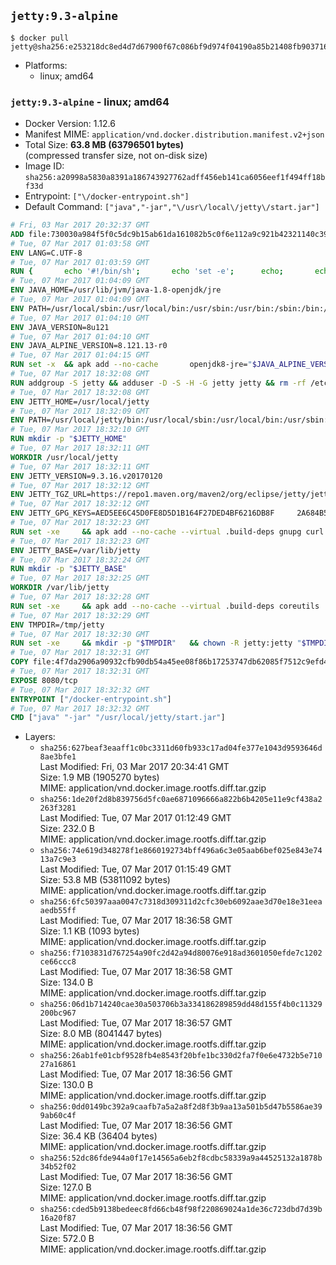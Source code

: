 ## `jetty:9.3-alpine`

```console
$ docker pull jetty@sha256:e253218dc8ed4d7d67900f67c086bf9d974f04190a85b21408fb903716ade43e
```

-	Platforms:
	-	linux; amd64

### `jetty:9.3-alpine` - linux; amd64

-	Docker Version: 1.12.6
-	Manifest MIME: `application/vnd.docker.distribution.manifest.v2+json`
-	Total Size: **63.8 MB (63796501 bytes)**  
	(compressed transfer size, not on-disk size)
-	Image ID: `sha256:a20998a5830a8391a186743927762adff456eb141ca6056eef1f494ff18bf33d`
-	Entrypoint: `["\/docker-entrypoint.sh"]`
-	Default Command: `["java","-jar","\/usr\/local\/jetty\/start.jar"]`

```dockerfile
# Fri, 03 Mar 2017 20:32:37 GMT
ADD file:730030a984f5f0c5dc9b15ab61da161082b5c0f6e112a9c921b42321140c3927 in / 
# Tue, 07 Mar 2017 01:03:58 GMT
ENV LANG=C.UTF-8
# Tue, 07 Mar 2017 01:03:59 GMT
RUN { 		echo '#!/bin/sh'; 		echo 'set -e'; 		echo; 		echo 'dirname "$(dirname "$(readlink -f "$(which javac || which java)")")"'; 	} > /usr/local/bin/docker-java-home 	&& chmod +x /usr/local/bin/docker-java-home
# Tue, 07 Mar 2017 01:04:09 GMT
ENV JAVA_HOME=/usr/lib/jvm/java-1.8-openjdk/jre
# Tue, 07 Mar 2017 01:04:09 GMT
ENV PATH=/usr/local/sbin:/usr/local/bin:/usr/sbin:/usr/bin:/sbin:/bin:/usr/lib/jvm/java-1.8-openjdk/jre/bin:/usr/lib/jvm/java-1.8-openjdk/bin
# Tue, 07 Mar 2017 01:04:10 GMT
ENV JAVA_VERSION=8u121
# Tue, 07 Mar 2017 01:04:10 GMT
ENV JAVA_ALPINE_VERSION=8.121.13-r0
# Tue, 07 Mar 2017 01:04:15 GMT
RUN set -x 	&& apk add --no-cache 		openjdk8-jre="$JAVA_ALPINE_VERSION" 	&& [ "$JAVA_HOME" = "$(docker-java-home)" ]
# Tue, 07 Mar 2017 18:32:08 GMT
RUN addgroup -S jetty && adduser -D -S -H -G jetty jetty && rm -rf /etc/group- /etc/passwd- /etc/shadow-
# Tue, 07 Mar 2017 18:32:08 GMT
ENV JETTY_HOME=/usr/local/jetty
# Tue, 07 Mar 2017 18:32:09 GMT
ENV PATH=/usr/local/jetty/bin:/usr/local/sbin:/usr/local/bin:/usr/sbin:/usr/bin:/sbin:/bin:/usr/lib/jvm/java-1.8-openjdk/jre/bin:/usr/lib/jvm/java-1.8-openjdk/bin
# Tue, 07 Mar 2017 18:32:10 GMT
RUN mkdir -p "$JETTY_HOME"
# Tue, 07 Mar 2017 18:32:11 GMT
WORKDIR /usr/local/jetty
# Tue, 07 Mar 2017 18:32:11 GMT
ENV JETTY_VERSION=9.3.16.v20170120
# Tue, 07 Mar 2017 18:32:12 GMT
ENV JETTY_TGZ_URL=https://repo1.maven.org/maven2/org/eclipse/jetty/jetty-distribution/9.3.16.v20170120/jetty-distribution-9.3.16.v20170120.tar.gz
# Tue, 07 Mar 2017 18:32:12 GMT
ENV JETTY_GPG_KEYS=AED5EE6C45D0FE8D5D1B164F27DED4BF6216DB8F 	2A684B57436A81FA8706B53C61C3351A438A3B7D 	5989BAF76217B843D66BE55B2D0E1FB8FE4B68B4 	B59B67FD7904984367F931800818D9D68FB67BAC 	BFBB21C246D7776836287A48A04E0C74ABB35FEA 	8B096546B1A8F02656B15D3B1677D141BCF3584D
# Tue, 07 Mar 2017 18:32:23 GMT
RUN set -xe 	&& apk add --no-cache --virtual .build-deps gnupg curl 	&& curl -SL "$JETTY_TGZ_URL" -o jetty.tar.gz 	&& curl -SL "$JETTY_TGZ_URL.asc" -o jetty.tar.gz.asc 	&& export GNUPGHOME="$(mktemp -d)" 	&& for key in $JETTY_GPG_KEYS; do 		gpg --keyserver ha.pool.sks-keyservers.net --recv-keys "$key"; done 	&& gpg --batch --verify jetty.tar.gz.asc jetty.tar.gz 	&& rm -r "$GNUPGHOME" 	&& tar -xvzf jetty.tar.gz 	&& mv jetty-distribution-$JETTY_VERSION/* ./ 	&& sed -i '/jetty-logging/d' etc/jetty.conf 	&& rm -fr demo-base javadoc 	&& rm jetty.tar.gz* 	&& rm -fr jetty-distribution-$JETTY_VERSION/ 	&& apk del .build-deps 	&& rm -fr .build-deps 	&& rm -rf /tmp/hsperfdata_root
# Tue, 07 Mar 2017 18:32:23 GMT
ENV JETTY_BASE=/var/lib/jetty
# Tue, 07 Mar 2017 18:32:24 GMT
RUN mkdir -p "$JETTY_BASE"
# Tue, 07 Mar 2017 18:32:25 GMT
WORKDIR /var/lib/jetty
# Tue, 07 Mar 2017 18:32:28 GMT
RUN set -xe 	&& apk add --no-cache --virtual .build-deps coreutils 	&& modules="$(grep -- ^--module= "$JETTY_HOME/start.ini" | cut -d= -f2 | paste -d, -s)" 	&& java -jar "$JETTY_HOME/start.jar" --add-to-startd="$modules,setuid" 	&& chown -R jetty:jetty "$JETTY_BASE" 	&& apk del .build-deps 	&& rm -fr .build-deps 	&& rm -rf /tmp/hsperfdata_root
# Tue, 07 Mar 2017 18:32:29 GMT
ENV TMPDIR=/tmp/jetty
# Tue, 07 Mar 2017 18:32:30 GMT
RUN set -xe 	&& mkdir -p "$TMPDIR" 	&& chown -R jetty:jetty "$TMPDIR"
# Tue, 07 Mar 2017 18:32:31 GMT
COPY file:4f7da2906a90932cfb90db54a45ee08f86b17253747db62085f7512c9efd46ad in / 
# Tue, 07 Mar 2017 18:32:31 GMT
EXPOSE 8080/tcp
# Tue, 07 Mar 2017 18:32:32 GMT
ENTRYPOINT ["/docker-entrypoint.sh"]
# Tue, 07 Mar 2017 18:32:32 GMT
CMD ["java" "-jar" "/usr/local/jetty/start.jar"]
```

-	Layers:
	-	`sha256:627beaf3eaaff1c0bc3311d60fb933c17ad04fe377e1043d9593646d8ae3bfe1`  
		Last Modified: Fri, 03 Mar 2017 20:34:41 GMT  
		Size: 1.9 MB (1905270 bytes)  
		MIME: application/vnd.docker.image.rootfs.diff.tar.gzip
	-	`sha256:1de20f2d8b839756d5fc0ae6871096666a822b6b4205e11e9cf438a2263f3281`  
		Last Modified: Tue, 07 Mar 2017 01:12:49 GMT  
		Size: 232.0 B  
		MIME: application/vnd.docker.image.rootfs.diff.tar.gzip
	-	`sha256:74e619d348278f1e8660192734bff496a6c3e05aab6bef025e843e7413a7c9e3`  
		Last Modified: Tue, 07 Mar 2017 01:15:49 GMT  
		Size: 53.8 MB (53811092 bytes)  
		MIME: application/vnd.docker.image.rootfs.diff.tar.gzip
	-	`sha256:6fc50397aaa0047c7318d309311d2cfc30eb6092aae3d70e18e31eeaaedb55ff`  
		Last Modified: Tue, 07 Mar 2017 18:36:58 GMT  
		Size: 1.1 KB (1093 bytes)  
		MIME: application/vnd.docker.image.rootfs.diff.tar.gzip
	-	`sha256:f7103831d767254a90fc2d42a94d80076e918ad3601050efde7c1202ce66ccc8`  
		Last Modified: Tue, 07 Mar 2017 18:36:58 GMT  
		Size: 134.0 B  
		MIME: application/vnd.docker.image.rootfs.diff.tar.gzip
	-	`sha256:06d1b714240cae30a503706b3a334186289859dd48d155f4b0c11329200bc967`  
		Last Modified: Tue, 07 Mar 2017 18:36:57 GMT  
		Size: 8.0 MB (8041447 bytes)  
		MIME: application/vnd.docker.image.rootfs.diff.tar.gzip
	-	`sha256:26ab1fe01cbf9528fb4e8543f20bfe1bc330d2fa7f0e6e4732b5e71027a16861`  
		Last Modified: Tue, 07 Mar 2017 18:36:56 GMT  
		Size: 130.0 B  
		MIME: application/vnd.docker.image.rootfs.diff.tar.gzip
	-	`sha256:0dd0149bc392a9caafb7a5a2a8f2d8f3b9aa13a501b5d47b5586ae399ab60c4f`  
		Last Modified: Tue, 07 Mar 2017 18:36:56 GMT  
		Size: 36.4 KB (36404 bytes)  
		MIME: application/vnd.docker.image.rootfs.diff.tar.gzip
	-	`sha256:52dc86fde944a0f17e14565a6eb2f8cdbc58339a9a44525132a1878b34b52f02`  
		Last Modified: Tue, 07 Mar 2017 18:36:56 GMT  
		Size: 127.0 B  
		MIME: application/vnd.docker.image.rootfs.diff.tar.gzip
	-	`sha256:cded5b9138bedeec8fd66cb48f98f220869024a1de36c723dbd7d39b16a20f87`  
		Last Modified: Tue, 07 Mar 2017 18:36:56 GMT  
		Size: 572.0 B  
		MIME: application/vnd.docker.image.rootfs.diff.tar.gzip
